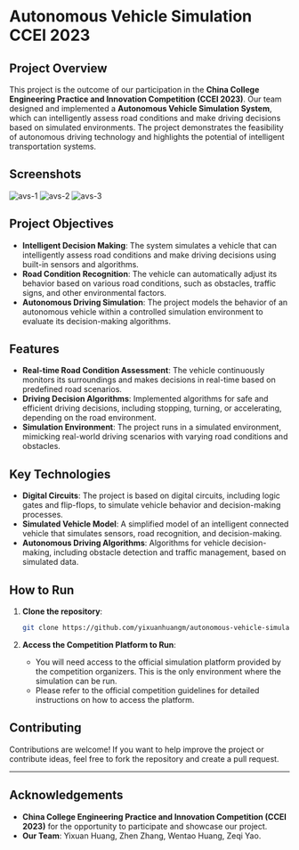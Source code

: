# Autonomous Vehicle Simulation CCEI 2023

## Project Overview

This project is the outcome of our participation in the **China College Engineering Practice and Innovation Competition (CCEI 2023)**. Our team designed and implemented a **Autonomous Vehicle Simulation System**, which can intelligently assess road conditions and make driving decisions based on simulated environments. The project demonstrates the feasibility of autonomous driving technology and highlights the potential of intelligent transportation systems.

## Screenshots
![avs-1](https://github.com/user-attachments/assets/59a386a2-4027-4013-a712-7bd9e42bbde2)
![avs-2](https://github.com/user-attachments/assets/d64149ab-7e60-4f8b-a0c9-94b885d45d66)
![avs-3](https://github.com/user-attachments/assets/1795d59d-dc9b-4c7b-8237-d1c17a3f35bd)

## Project Objectives

- **Intelligent Decision Making**: The system simulates a vehicle that can intelligently assess road conditions and make driving decisions using built-in sensors and algorithms.
- **Road Condition Recognition**: The vehicle can automatically adjust its behavior based on various road conditions, such as obstacles, traffic signs, and other environmental factors.
- **Autonomous Driving Simulation**: The project models the behavior of an autonomous vehicle within a controlled simulation environment to evaluate its decision-making algorithms.

## Features

- **Real-time Road Condition Assessment**: The vehicle continuously monitors its surroundings and makes decisions in real-time based on predefined road scenarios.
- **Driving Decision Algorithms**: Implemented algorithms for safe and efficient driving decisions, including stopping, turning, or accelerating, depending on the road environment.
- **Simulation Environment**: The project runs in a simulated environment, mimicking real-world driving scenarios with varying road conditions and obstacles.

## Key Technologies

- **Digital Circuits**: The project is based on digital circuits, including logic gates and flip-flops, to simulate vehicle behavior and decision-making processes.
- **Simulated Vehicle Model**: A simplified model of an intelligent connected vehicle that simulates sensors, road recognition, and decision-making.
- **Autonomous Driving Algorithms**: Algorithms for vehicle decision-making, including obstacle detection and traffic management, based on simulated data.

## How to Run

1. **Clone the repository**:
    ```bash
    git clone https://github.com/yixuanhuangm/autonomous-vehicle-simulation.git
    ```

2. **Access the Competition Platform to Run**:
    - You will need access to the official simulation platform provided by the competition organizers. This is the only environment where the simulation can be run.
    - Please refer to the official competition guidelines for detailed instructions on how to access the platform.

## Contributing

Contributions are welcome! If you want to help improve the project or contribute ideas, feel free to fork the repository and create a pull request.

---

## Acknowledgements

- **China College Engineering Practice and Innovation Competition (CCEI 2023)** for the opportunity to participate and showcase our project.
- **Our Team**: Yixuan Huang, Zhen Zhang, Wentao Huang, Zeqi Yao.
